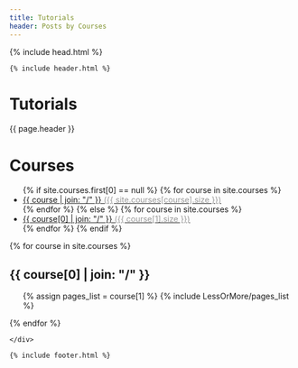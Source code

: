 ```yaml
---
title: Tutorials
header: Posts by Courses
---
```

<html>

  {% include head.html %}

<body class="index">

    {% include header.html %}
<div class="docs-header" id="content">
  <div class="container">
    <h1>Tutorials</h1>
      <p>{{ page.header }}</p>
      </div>
    </div>


<div class="container docs-container">
  <div class="col-md-9" role="main">

<div class="container docs-container">
  <div class="row">
    <div class="col-md-3">
      <div class="sidebar hidden-print" role="complementary">
        <div id="navigation">
        	<h1>Courses</h1>
      		<ul class="nav sidenav">
				{% if site.courses.first[0] == null %}
					{% for course in site.courses %} 
				    	<li><a href="#{{ course }}-ref">
				    		{{ course | join: "/" }} <span style="color: #999999;" >({{ site.courses[course].size }})</span>
				    	</a></li>
			    	{% endfor %}
			  	{% else %}
			    	{% for course in site.courses %} 
				    	<li><a href="#{{ course[0] }}-ref">
				    		{{ course[0] | join: "/" }} <span style="color: #999999;" >({{ course[1].size }})</span>
				    	</a></li>
			    	{% endfor %}
			  	{% endif %}
          	</ul>
        </div>
      </div>
    </div>
    <div class="col-md-9" role="main">
      <div class="panel docs-content">
        <div class="wrapper">
          <div class="home">
			{% for course in site.courses %} 
			  <h2 id="{{ course[0] }}-ref">{{ course[0] | join: "/" }}</h2>
			  <ul>
			    {% assign pages_list = course[1] %}  
			    {% include LessOrMore/pages_list %}
			  </ul>
			{% endfor %}
          </div>
        </div>
      </div>
    </div>
  </div>
</div>

    </div>

</div>

    
    {% include footer.html %}

  </body>
</html>
